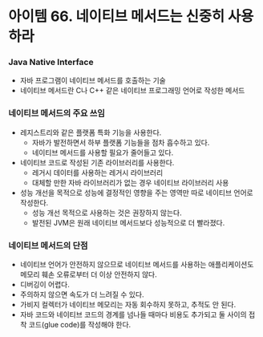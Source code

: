 # 아이템 66. 네이티브 메서드는 신중히 사용하라

### Java Native Interface

- 자바 프로그램이 네이티브 메서드를 호출하는 기술
- 네이티브 메서드란 C나 C++ 같은 네이티브 프로그래밍 언어로 작성한 메서드

### 네이티브 메서드의 주요 쓰임

- 레지스트리와 같은 플랫폼 특화 기능을 사용한다.
    - 자바가 발전하면서 하부 플랫폼 기능들을 점차 흡수하고 있다.
    - 네이티브 메서드를 사용할 필요가 줄어들고 있다.
- 네이티브 코드로 작성된 기존 라이브러리를 사용한다.
    - 레거시 데이터를 사용하는 레거시 라이브러리
    - 대체할 만한 자바 라이브러리가 없는 경우 네이티브 라이브러리 사용
- 성능 개선을 목적으로 성능에 결정적인 영향을 주는 영역만 따로 네이티브 언어로 작성한다.
    - 성능 개선 목적으로 사용하는 것은 권장하지 않는다.
    - 발전된 JVM은 원래 네이티브 메서드보다 성능적으로 더 빨라졌다.

### 네이티브 메서드의 단점

- 네이티브 언어가 안전하지 않으므로 네이티브 메서드를 사용하는 애플리케이션도 메모리 훼손 오류로부터 더 이상 안전하지 않다.
- 디버깅이 어렵다.
- 주의하지 않으면 속도가 더 느려질 수 있다.
- 가비지 컬렉터가 네이티브 메모리는 자동 회수하지 못하고, 추적도 안 된다.
- 자바 코드와 네이티브 코드의 경계를 넘나들 때마다 비용도 추가되고 둘 사이의 접착 코드(glue code)를 작성해야 한다.